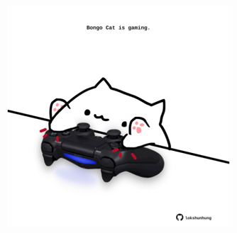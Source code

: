 <!-- built at 02/12/2023, 23:00:36 UTC -->
<p align="center">
  <img width="500" height="500" src="./ReadmeImage.svg">
</p>
